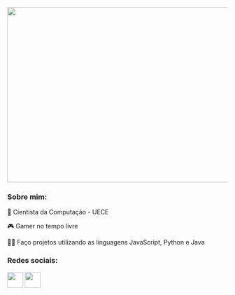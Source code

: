
<img src="https://user-images.githubusercontent.com/112807562/236689931-bd0d696e-b52d-4887-98fa-70cb6384ea47.gif" height="400px" width="1300px"/>

### Sobre mim: 

<p>📖 Cientista da Computação - UECE</p>
<p>🎮 Gamer no tempo livre</p>
<p>🧑‍💻 Faço projetos utilizando as linguagens JavaScript, Python e Java</p>

### Redes sociais:

<div display:"flex">
  <img src="https://user-images.githubusercontent.com/112807562/236691142-bf7e8deb-c961-4a22-ba05-d149da3fd1fc.png" height="36px" width="36px" border-radius:"50%"/>
  <img src="https://user-images.githubusercontent.com/112807562/236691104-4d22b3c9-af00-485b-bda2-22b0ddce239b.png" height="36px" width="36px" border-radius:"50%""/>
</div>


<!--
**lucascide/lucascide** is a ✨ _special_ ✨ repository because its `README.md` (this file) appears on your GitHub profile.

Here are some ideas to get you started:

- 🔭 I’m currently working on ...
- 🌱 I’m currently learning ...
- 👯 I’m looking to collaborate on ...
- 🤔 I’m looking for help with ...
- 💬 Ask me about ...
- 📫 How to reach me: ...
- 😄 Pronouns: ...
- ⚡ Fun fact: ...
-->
